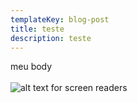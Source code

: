 ```yaml
---
templateKey: blog-post
title: teste
description: teste
---
```

meu  body <br/><br/>
![alt text for screen readers](https://stellular-churros-018065.netlify.app/assets/next-teste.png "Text to show on mouseover")